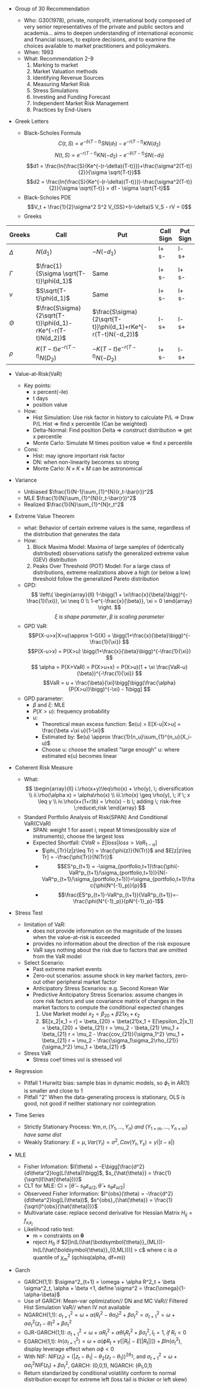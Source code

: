 * Group of 30 Recommendation
    * Who: G30(1978), private, nonprofit, international body composed of very senior representatives of the private and public sectors and academia… aims to deepen understanding of international economic and financial issues, to explore decisions, and to examine the choices available to market practitioners and policymakers.
    * When: 1993
    * What: Recommendation 2-9
        1. Marking to market
        2. Market Valuation methods
        3. Identifying Revenue Sources
        4. Measuring Market Risk
        5. Stress Simulations
        6. Investing and Funding Forecast
        7. Independent Market Risk Management
        8. Practices by End-Users

* Greek Letters
    - Black-Scholes Formula
    $$C(t,S) = e^{-\delta(T-t)}SN(d_1)-e^{-r(T-t)}KN(d_2)$$
    $$N(t,S) = e^{-r(T-t)}KN(-d_2)-e^{-\delta(T-t)}SN(-d_1)$$
    $$d1 = \frac{ln(\frac{S}{Ke^{-(r-\delta)(T-t)}})+\frac{\sigma^2(T-t)}{2}}{\sigma \sqrt{T-t}}$$
    $$d2 = \frac{ln(\frac{S}{Ke^{-(r-\delta)(T-t)}})-\frac{\sigma^2(T-t)}{2}}{\sigma \sqrt{T-t}} = d1 - \sigma \sqrt{T-t}$$
    - Black-Scholes PDE
    $$V_t + \frac{1}{2}\sigma^2 S^2 V_{SS}+(r-\delta)S V_S - rV = 0$$
    - Greeks
    
Greeks | Call | Put| Call Sign| Put Sign
----- | ----- | ----- | ----- | -----
$\Delta$ | $N(d_1)$ | $-N(-d_1)$ | l+ s- | l- s+
$\Gamma$ | $\frac{1}{S\sigma \sqrt{T-t}}\phi(d_1)$ | Same | l+ s- | l+ s-
$v$ | $S\sqrt{T-t}\phi(d_1)$ | Same | l+ s- | l+ s-
$\Theta$ | $\frac{S\sigma}{2\sqrt{T-t}}\phi(d_1)-rKe^{-r(T-t)N(d_2)}$ | $\frac{S\sigma}{2\sqrt{T-t}}\phi(d_1)+rKe^{-r(T-t)N(-d_2)}$ | l- s+ | l- s+ 
$\rho$ | $K(T-t)e^{-r(T-t)}N(D_2)$ | $-K(T-t)e^{-r(T-t)}N(-D_2)$ | l+ s- | l- s+


* Value-at-Risk(VaR)
    - Key points:
        * x percent(-ile)
        * t days
        * position value
    - How:
        * Hist Simulation: Use risk factor in history to calculate P/L => Draw P/L Hist => find x percentile (Can be weighted)
        * Delta-Normal: Find position Delta => construct distribution => get x percentile
        * Monte Carlo: Simulate M times position value => find x percentile
    - Cons:
        * Hist: may ignore important risk factor
        * DN: when non-linearity becomes so strong
        * Monte Carlo: $N \times K \times M$ can be astronomical

* Variance
    - Unbiased $\frac{1}{N-1}\sum_{1}^{N}(r_t-\bar{r})^2$
    - MLE $\frac{1}{N}\sum_{1}^{N}(r_t-\bar{r})^2$    
    - Realized $\frac{1}{N}\sum_{1}^{N}r_t^2$    

* Extreme Value Theorem
    - what: Behavior of certain extreme values is the same, regardless of the distribution that generates the data
    - How: 
        1. Block Maxima Model: Maxima of large samples of (identically distributed) observations satisfy the generalized extreme value (GEV) distribution
        2. Peaks Over Threshold (POT) Model: For a large class of distributions, extreme realizations above a high (or below a low) threshold follow the generalized Pareto distribution
    - GPD:
    $$
    \left\{
       \begin{array}{ll}
          1-\bigg(1 + \xi\frac{x}{\beta}\bigg)^{-\frac{1}{\xi}}, \xi \neq 0 \\
          1-e^{-\frac{x}{\beta}}, \xi = 0
       \end{array}
    \right. 
    $$
    $$
    \xi \; is \; shape \; parameter, \; \beta \; is \; scaling \; parameter 
    $$
    - GPD VaR:
    $$P(X-u>x|X>u)\approx 1-G(X) = \bigg(1+\frac{x}{\beta}\bigg)^{-\frac{1}{\xi}} $$
    $$P(X-u>x) = P(X>u) \bigg(1+\frac{x}{\beta}\bigg)^{-\frac{1}{\xi}} $$
    $$
        \alpha = P(X>VaR) = P(X>u+x) = P(X>u)(1 + \xi \frac{VaR-u}{\beta})^{-\frac{1}{\xi}} 
    $$
    $$VaR = u + \frac{\beta}{\xi}\bigg[\bigg(\frac{\alpha}{P(X>u)}\bigg)^{-\xi} - 1\bigg] $$
    - GPD parameter:
        * $\beta$ and $\xi$: MLE
        * $P(X>u)$: frequency probability
        * u:
            - Theoretical mean excess function: $e(u) = E[X-u|X>u] = \frac{\beta +\xi u}{1-\xi}$
            - Estimated by: $e(u) \approx \frac{1}{n_u}\sum_{1}^{n_u}(X_i-u)$
            - Choose u: choose the smallest "large enough" u: where estimated e(u) becomes linear

* Coherent Risk Measure
    - What: 
        $$
        \begin{array}{ll}
        i.\rho(x+y)\leq\rho(x) + \rho(y), \; diversification \\
        ii.\rho(\alpha x) = \alpha\rho(x) \\
        iii.\rho(x) \geq \rho(y), \; if \; x \leq y \\
        iv.\rho(x+(1+r)b) = \rho(x) - b \; adding \; risk-free \;reduce\;risk
        \end{array}
        $$
    - Standard Portfolio Analysis of Risk(SPAN) And Conditional VaR(CVaR)
        * SPAN: weight 1 for asset i, repeat M times(possibly size of instruments), choose the largest loss
        * Expected Shortfall: $CVaR = E[loss|loss>VaR_{1-\alpha}]$
            - $\phi_{Tr}(z|z\leq Tr) = \frac{\phi(z)}{N(Tr)}$ and $E[z|z\leq Tr] = -\frac{\phi(Tr)}{N(Tr)}$
            - $$ES^p_{t+1} = -\sigma_{portfolio,t+1}\frac{\phi(-VaR^p_{t+1}/\sigma_{portfolio,t+1})}{N(-VaR^p_{t+1}/\sigma_{portfolio,t+1})}=\sigma_{portfolio,t+1}\frac{\phi(N^{-1}_p)}{p}$$
            - $$\frac{ES^p_{t+1}-VaR^p_{t+1}}{VaR^p_{t+1}}=-\frac{\phi(N^{-1}_p)}{pN^{-1}_p}-1$$

* Stress Test
    - limitation of VaR:
        * does not provide information on the magnitude of the losses when the value-at-risk is exceeded
        * provides no information about the direction of the risk exposure
        * VaR says nothing about the risk due to factors that are omitted from the VaR model
    - Select Scenario:
        * Past extreme market events
        * Zero-out scenarios: assume shock in key market factors, zero-out other peripheral market factor
        * Anticipatory Stress Scenarios: e.g. Second Korean War
        * Predictive Anitcipatory Stress Scenarios: assume changes in core risk factors and use covariance matrix of changes in the market factors to compute the conditional expected changes
            1. Use Market model $x_2 = \beta_{20} + \beta{21}x_1 + \epsilon_2$
            2. $E[x_2|x_1 = r] = \beta_{20} + \beta{21}x_1 + E[\epsilon_2|x_1] = \beta_{20} + \beta_{21} r = \mu_2 - \beta_{21} \mu_1 + \beta_{21} r = \mu_2 - \frac{cov_{21}}{\sigma_1^2} \mu_1 + \beta_{21} r = \mu_2 - \frac{\sigma_1\sigma_2\rho_{21}}{\sigma_1^2} \mu_1 + \beta_{21} r$
    - Stress VaR
        * Stress coef times vol is stressed vol

* Regression
    - Pitfall 1 Hurwitz bias: sample bias in dynamic models, so $\phi_1$ in AR(1) is smaller and close to 1
    - Pitfall "2" When the data-generating process is stationary, OLS is good, not good if neither stationary nor cointegration. 
    
* Time Series
    - Strictly Stationary Process: $\forall m,n, (Y_1,\dots,Y_n)\; and \;(Y_{1+m},\dots,Y_{n+m})\; have\; same\; dist$
    - Weakly Stationary: $E = \mu, Var(Y_t) = \sigma^2, Cov(Y_t,Y_s) = \gamma(|t-s|)$
    
* MLE
    - Fisher Infomation: $I(\theta) = -E\bigg[\frac{d^2}{d\theta^2}log(L(\theta))\bigg]$, $s_{\hat{\theta}} = \frac{1}{\sqrt{I(\hat{\theta})}}$
    - CLT for MLE: CI = $[\hat{\theta}-s_{\hat{\theta}}z_{\alpha/2},\hat{\theta}+s_{\hat{\theta}}z_{\alpha/2}]$
    - Observeed Fisher Information: $I^{obs}(\theta) = -\frac{d^2}{d\theta^2}log(L(\theta))$, $s^{obs}_{\hat{\theta}} = \frac{1}{\sqrt{I^{obs}(\hat{\theta})}}$
    - Multivariate case: replace second derivative for Hessian Matrix $H_{ij} = f_{x_ix_j}$
    - Likelihood ratio test:
        * m = constraints on $\boldsymbol{\theta}$
        * reject $H_0$ if $2[ln(L(\hat{\boldsymbol{\theta}}_{ML}))-ln(L(\hat{\boldsymbol{\theta}}_{0,ML}))] > c$ where c is $\alpha$ quantile of $\chi^2_m$ (qchisq(alpha, df=m))

* Garch
    - GARCH(1,1): $\sigma^2_{t+1} = \omega + \alpha R^2_t + \beta \sigma^2_t, \alpha + \beta <1, define \sigma^2 = \frac{\omega}{1-\alpha-\beta}$ 
    - Use of GARCH: Mean-var optimization// DN and MC VaR// Filtered Hist Simulation VaR// when IV not available
    - NGARCH(1,1): $\sigma^2_{t+1} = \omega + \alpha (R^2_t-\theta\sigma_t)^2 + \beta \sigma^2_t = \sigma^2_{t+1} = \omega + \alpha \sigma^2_t(z_t -\theta)^2+ \beta \sigma^2_t$
    - GJR-GARCH(1,1): $\sigma^2_{t+1} = \omega + \alpha R_t^2 + \alpha \theta I_tR^2_t + \beta \sigma_t^2, I_t= 1,\; if\; R_t<0$
    - EGARCH(1,1): $ln(\sigma^2_{t+1}) = \omega + \alpha(\phi R_t+\gamma[|R_t|-E[|R_t|]]) + \beta ln(\sigma^2_t)$, display leverage effect when $\alpha \phi < 0$
    - With NIF: $NIF(z_t) = (|z_t-\theta_1| - \theta_2(z_t-\theta_1))^{2 \theta_3}$, and $\sigma^2_{t+1} = \omega + \alpha \sigma^2_t NIF(z_t) + \beta \sigma_t^2$, GARCH: (0,0,1), NGARCH: ($\theta_1$,0,1)
    - Return standarized by conditional volatility conform to normal distribution except for extreme left (loss tail is thicker or left skew)